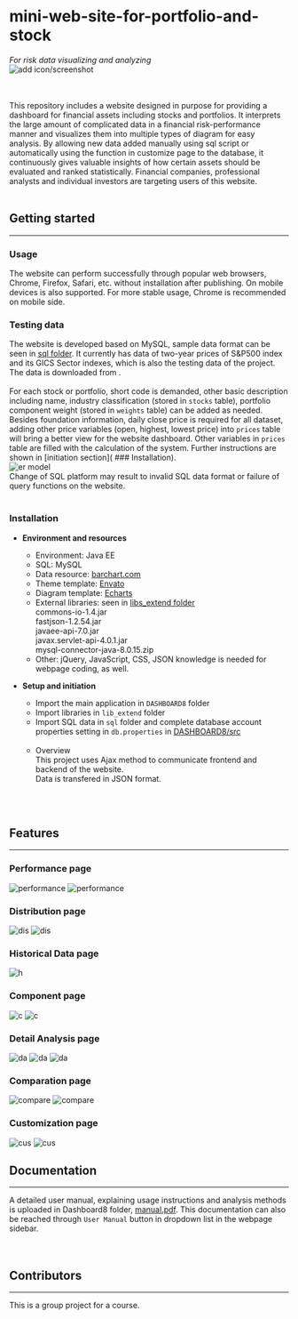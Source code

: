 # mini-web-site-for-portfolio-and-stock
*For risk data visualizing and analyzing*  
![add icon/screenshot](readme_img/icon1.png)  

<br/><br/>
This repository includes a website designed in purpose for providing a dashboard for financial assets including stocks and portfolios. It interprets the large amount of complicated data in a financial risk-performance manner and visualizes them into multiple types of diagram for easy analysis. By allowing new data added manually using sql script or automatically using the function in customize page to the database, it continuously gives valuable insights of how certain assets should be evaluated and ranked statistically. Financial companies, professional analysts and individual investors are targeting users of this website.
<br/><br/>

## Getting started
<hr>

### Usage
The website can perform successfully through popular web browsers, Chrome, Firefox, Safari, etc. without installation after publishing. On mobile devices is also supported. For more stable usage, Chrome is recommended on mobile side.
<br/>

### Testing data
The website is developed based on MySQL, sample data format can be seen in [sql folder](sql).   It currently has data of two-year prices of S&P500 index and its GICS Sector indexes, which is also the testing data of the project. The data is downloaded from []().  
<br/>
For each stock or portfolio, short code is demanded, other basic description including name, industry classification (stored in `stocks` table), portfolio component weight (stored in `weights` table) can be added as needed. Besides foundation information, daily close price is required for all dataset, adding other price variables (open, highest, lowest price) into `prices` table will bring a better view for the website dashboard. Other variables in `prices` table are filled with the calculation of the system. Further instructions are shown in [initiation section]( ### Installation).  
![er model](readme_img/er1.png)  
Change of SQL platform may result to invalid SQL data format or failure of query functions on the website.
<br/><br/>
### Installation
- **Environment and resources**  
  - Environment: Java EE  
  - SQL: MySQL  
  - Data resource: [barchart.com](https://www.barchart.com/)  
  - Theme template: [Envato](https://themeforest.net/)  
  - Diagram template: [Echarts](https://www.echartsjs.com/zh/index.html)  
  - External libraries: seen in [libs_extend folder](/libs_extend/)  
    commons-io-1.4.jar  
    fastjson-1.2.54.jar  
    javaee-api-7.0.jar  
    javax.servlet-api-4.0.1.jar  
    mysql-connector-java-8.0.15.zip  
  - Other: jQuery, JavaScript, CSS, JSON knowledge is needed for webpage coding, as well.

- **Setup and initiation**
  - Import the main application in `DASHBOARD8` folder  
  - Import libraries in `lib_extend` folder  
  - Import SQL data in `sql` folder and complete database account properties setting in `db.properties` in [DASHBOARD8/src](/DASHBOARD8/src/)  
    <br/>
  - Overview  
    This project uses Ajax method to communicate frontend and backend of the website.  
    Data is transfered in JSON format.  
    
<br/><br/>

## Features
<hr>

### Performance page
![performance](readme_img/perform1.png)
![performance](readme_img/perform2.png)

### Distribution page
![dis](readme_img/d1.png)
![dis](readme_img/d2.png)
### Historical Data page
![h](readme_img/h.png)
### Component page
![c](readme_img/component1.png)
![c](readme_img/component2.png)
### Detail Analysis page
![da](readme_img/da1.png)
![da](readme_img/da2.png)
![da](readme_img/da3.png)
### Comparation page
![compare](readme_img/compare1.png)
![compare](readme_img/compare2.png)
### Customization page
![cus](readme_img/cus1.png)
![cus](readme_img/cus2.png)

## Documentation
<hr>

A detailed user manual, explaining usage instructions and analysis methods is uploaded in Dashboard8 folder, [manual.pdf](/DASHBOARD8/WebContent/manual.pdf). This documentation can also be reached through `User Manual` button in dropdown list in the webpage sidebar.  
<br/><br/>

## Contributors
<hr>

This is a group project for a course.  <br/>
